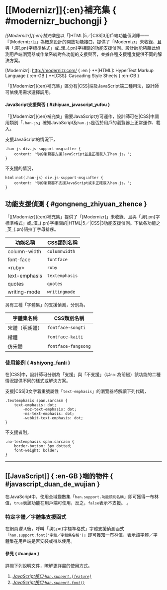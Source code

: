 <style scoped>
article header:nth-of-type(1) ~ p:nth-of-type(1)::first-letter {
	font-size: 3.5em;
}
</style>


[[Modernizr]]{:en}補充集 { #modernizr_buchongji }
===


<dfn>[[Modernizr]]{:en}補充集</dfn>是以「|HTML|5／|CSS|3用戶端功能偵測庫——『[Modernizr]』」為概念設計的開放功能接口，提供了「Modernizr」未收錄、且與「_漢_{.pn}字標準格式」或_漢_{.pn}字相關的功能支援偵測。設計師能夠藉此偵測用戶端瀏覽器或作業系統對各功能的支援與否，並據各種支援程度提供不同的解決方案。

[Modernizr]: http://modernizr.com/ { :en }
**[HTML]: HyperText Markup Language { :en-GB }
**[CSS]: Cascading Style Sheets { :en-GB }


「[[Modernizr]]{:en}補充集」區分有|CSS|端及JavaScript端二種用法，設計師可依使用需求選擇調用。


#### JavaScript支援與否 { #zhiyuan_javascript_yufou }

「[[Modernizr]]{:en}補充集」需要JavaScript方可運作，設計師可在|CSS|中調用類別「`.han-js`」確知JavaScript及`han.js`是否於用戶的瀏覽器上正常運作、載入。

支援JavaScript的情況下，

	.han-js div.js-support-msg:after {
		content: '你的瀏覽器支援JavaScript並且正確載入了han.js。';
	}


不支援的情況，

	html:not(.han-js) div.js-support-msg:after {
		content: '你的瀏覽器不支援JavaScript或未正確載入han.js。';
	}



## 功能支援偵測 { #gongneng_zhiyuan_zhence }

「[[Modernizr]]{:en}補充集」提供了「[Modernizr]」未收錄、且與「_漢_{.pn}字標準格式」或_漢_{.pn}字相關的|HTML|5／|CSS|3功能支援偵測。下依各功能之_英_{.pn}語拉丁字母排序。

功能名稱              | CSS類別名稱
-------------------- | --------------------
column-width         | `columnwidth`
font-face            | `fontface`
&lt;ruby&gt;         | `ruby`
text-emphasis        | `textemphasis`
quotes               | `quotes`
writing-mode         | `writingmode`


另有三種「字體集」的支援偵測，分別為，

字體集名稱            | CSS類別名稱
-------------------- | --------------------
宋體（明朝體）         | `fontface-songti`
楷體                  | `fontface-kaiti`
仿宋體                | `fontface-fangsong`



### 使用範例 { #shiyong_fanli }

在|CSS|中，設計師可分別為「支援」與「不支援」（以`no-`為前綴）該功能的二種情況提供不同的樣式或解決方案。

支援|CSS|3文字着重號屬性「`text-emphasis`」的瀏覽器將解讀下列代碼，

	.textemphasis span.sarcasm {
		text-emphasis: dot;
			-moz-text-emphasis: dot;
			-ms-text-emphasis: dot;
			-webkit-text-emphasis: dot;
	}

不支援者則，

	.no-textemphasis span.sarcasm {
		border-bottom: 3px dotted;
		font-weight: bolder;
	}


---


[[JavaScript]] { :en-GB }端的物件 { #javascript_duan_de_wujian }
---

在JavaScript中，使用全域變數集「`han.support.功能類別名稱`」即可獲得一布林值，`true`表該功能在用戶端可使用，反之，`false`表示不支援。
。


### 特定字體／字體集支援函式

在網頁*載入*後，呼叫「_漢_{.pn}字標準格式」字體支援偵測函式「`han.support.font('字體／字體集名稱')`」即可獲知一布林值，表示該字體／字體集在用戶端是否安裝或得以使用。


#### 參見 { #canjian }

詳閱下列說明文件，瞭解更詳盡的使用方式。

1. <cite class="piece">[JavaScript接口·`han.support.[feature]`](api/javascript_jiekou-han.support.feature)</cite>
2. <cite class="piece">[JavaScript接口·`han.support.font()`](api/javascript_jiekou-han.support.font)</cite>



